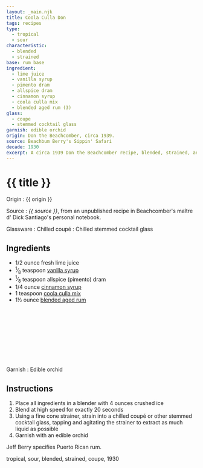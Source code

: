 ```yaml
---
layout: _main.njk
title: Coola Culla Don
tags: recipes
type: 
  - tropical
  - sour
characteristic:
  - blended
  - strained
base: rum base
ingredient:
  - lime juice
  - vanilla syrup
  - pimento dram
  - allspice dram
  - cinnamon syrup
  - coola culla mix
  - blended aged rum (3)
glass:
  - coupe
  - stemmed cocktail glass
garnish: edible orchid
origin: Don the Beachcomber, circa 1939.
source: Beachbum Berry's Sippin' Safari
decade: 1930
excerpt: A circa 1939 Don the Beachcomber recipe, blended, strained, and served up.
---
```

<!-- markdownlint-disable MD025 -->
# {{ title }}
<!-- markdownlint-enable MD025 -->

Origin
  : {{ origin }}

Source
  : <cite><span data-pagefind-filter="Source">{{ source }}</span></cite>, from an unpublished recipe in Beachcomber's <span lang="fr">maître d'</span> Dick Santiago's personal notebook.

Glassware
  : Chilled coupé
  : Chilled stemmed cocktail glass

## Ingredients

* 1/2 ounce fresh lime juice
* <span class="frac"><sup>1</sup>&frasl;<sub>8</sub></span> teaspoon [vanilla syrup](/mixes/vanilla-syrup/)
* <span class="frac"><sup>1</sup>&frasl;<sub>8</sub></span> teaspoon allspice (pimento) dram
* 1/4 ounce [cinnamon syrup](/mixes/cinnamon-syrup/)
* 1 teaspoon [coola culla mix](/mixes/coola-culla-mix/)
* 1&frac12; ounce [blended aged rum](/rums/05-rum-blended-aged/)<icon-l space="1em" class="bigger" label="(3)"><span class="with-icon"><svg class="icon"><use href="/assets/images/icons/circle-3.svg#circle-3"></use></svg></span></icon-l>

Garnish
  : <span data-pagefind-filter="Garnish">Edible orchid</span>

## Instructions

1. Place all ingredients in a blender with 4 ounces crushed ice
2. Blend at high speed for exactly 20 seconds
3. Using a fine cone strainer, strain into a chilled coupé or other stemmed cocktail glass, tapping and agitating the strainer to extract as much liquid as possible
4. Garnish with an edible orchid

<tiki-callout type="note">

  Jeff Berry specifies Puerto Rican rum.
</tiki-callout>

<div
  data-cat[0]="Drink"
  data-type[0]="Tropical"
  data-type[1]="Sour"
  data-char[0]="Blended"
  data-char[1]="Strained"
  data-origin[0]="Don the Beachcomber"
  data-origin[1]="Donn Beach"
  data-origin[2]="Ernest Raymond Gantt"
  data-base[0]="Rum/Cane spirits"
  data-ingredient[0]="Lime juice"
  data-ingredient[1]="Vanilla syrup"
  data-ingredient[2]="Pimento dram"
  data-ingredient[3]="Allspice dram"
  data-ingredient[4]="Cinnamon syrup"
  data-ingredient[5]="Coola culla mix"
  data-ingredient[6]="Blended aged rum [3]"
  data-glass[0]="Coupé"
  data-glass[1]="Cocktail glass, stemmed"
  data-ingredient[0]="Allspice dram"
  data-ingredient[1]="Pimento dram"
  data-decade[0]="1930"
  data-pagefind-filter="
    Category[data-cat[0]],
    Type[data-type[0]],
    Type[data-type[1]],
    Characteristic[data-char[0]],
    Characteristic[data-char[1]],
    Origin[data-origin[0]],
    Origin[data-origin[1]],
    Origin[data-origin[2]],
    Base[data-base[0]],
    Ingredient[data-ingredient[0]],
    Ingredient[data-ingredient[1]],
    Ingredient[data-ingredient[2]],
    Ingredient[data-ingredient[3]],
    Ingredient[data-ingredient[4]],
    Ingredient[data-ingredient[5]],
    Ingredient[data-ingredient[6]],
    Glassware[data-glass[0]],
    Glassware[data-glass[1]],
    Ingredient[data-ingredient[0]],
    Ingredient[data-ingredient[1]],
    Decade[data-decade[0]]
  "
>
</div>

<div class="keywords" aria-hidden>tropical, sour, blended, strained, coupe, 1930</div>
